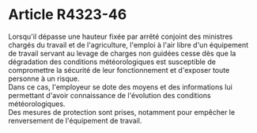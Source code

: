 # Article R4323-46

  
Lorsqu'il dépasse une hauteur fixée par arrêté conjoint des ministres chargés du travail et de l'agriculture, l'emploi à l'air libre d'un équipement de travail servant au levage de charges non guidées cesse dès que la dégradation des conditions météorologiques est susceptible de compromettre la sécurité de leur fonctionnement et d'exposer toute personne à un risque.   
Dans ce cas, l'employeur se dote des moyens et des informations lui permettant d'avoir connaissance de l'évolution des conditions météorologiques.   
Des mesures de protection sont prises, notamment pour empêcher le renversement de l'équipement de travail.